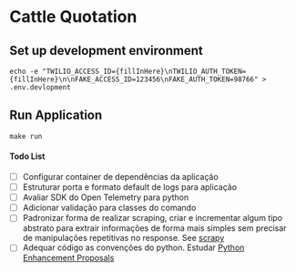 # Cattle Quotation

## Set up development environment

```shell
echo -e "TWILIO_ACCESS_ID={fillInHere}\nTWILIO_AUTH_TOKEN={fillInHere}\n\nFAKE_ACCESS_ID=123456\nFAKE_AUTH_TOKEN=98766" > .env.devlopment
```

## Run Application

```shell 
make run
```

#### Todo List

- [ ] Configurar container de dependências da aplicação
- [ ] Estruturar porta e formato default de logs para aplicação
- [ ] Avaliar SDK do Open Telemetry para python
- [ ] Adicionar validação para classes do comando
- [ ] Padronizar forma de realizar scraping, criar e incrementar algum tipo abstrato para extrair informações de forma mais simples sem precisar de manipulações repetitivas no response. See [scrapy](https://scrapy.org/)
- [ ] Adequar código as convenções do python. Estudar [Python Enhancement Proposals](https://peps.python.org/pep-0000/)